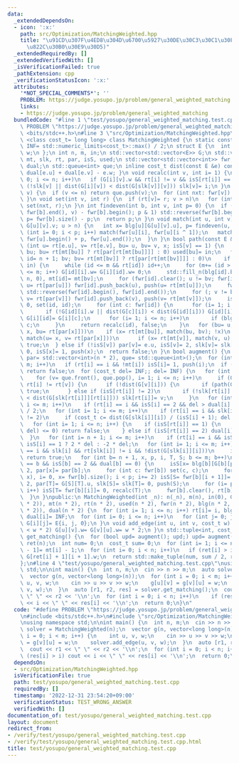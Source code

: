```yaml
---
data:
  _extendedDependsOn:
  - icon: ':x:'
    path: src/Optimization/MatchingWeighted.hpp
    title: "\u91CD\u307F\u4ED8\u304D\u6700\u5927\u30DE\u30C3\u30C1\u30F3\u30B0(\u4E00\
      \u822C\u30B0\u30E9\u30D5)"
  _extendedRequiredBy: []
  _extendedVerifiedWith: []
  _isVerificationFailed: true
  _pathExtension: cpp
  _verificationStatusIcon: ':x:'
  attributes:
    '*NOT_SPECIAL_COMMENTS*': ''
    PROBLEM: https://judge.yosupo.jp/problem/general_weighted_matching
    links:
    - https://judge.yosupo.jp/problem/general_weighted_matching
  bundledCode: "#line 1 \"test/yosupo/general_weighted_matching.test.cpp\"\n#define\
    \ PROBLEM \"https://judge.yosupo.jp/problem/general_weighted_matching\"\n#include\
    \ <bits/stdc++.h>\n#line 3 \"src/Optimization/MatchingWeighted.hpp\"\ntemplate\
    \ <class cost_t= long long> class MatchingWeighted {\n static constexpr cost_t\
    \ INF= std::numeric_limits<cost_t>::max() / 2;\n struct E {\n  int u, v;\n  cost_t\
    \ w;\n };\n int n, m, in;\n std::vector<std::vector<E>> G;\n std::vector<int>\
    \ mt, slk, rt, par, isS, used;\n std::vector<std::vector<int>> fwr, blg;\n std::vector<cost_t>\
    \ dual;\n std::queue<int> que;\n inline cost_t dist(const E &e) const { return\
    \ dual[e.u] + dual[e.v] - e.w; }\n void recalc(int v, int i= 1) {\n  for (slk[v]=\
    \ 0; i <= n; i++)\n   if (G[i][v].w && rt[i] != v && isS[rt[i]] == 1)\n    if\
    \ (!slk[v] || dist(G[i][v]) < dist(G[slk[v]][v])) slk[v]= i;\n }\n void push(int\
    \ v) {\n  if (v <= n) return que.push(v);\n  for (int nxt: fwr[v]) push(nxt);\n\
    \ }\n void set(int v, int r) {\n  if (rt[v]= r; v > n)\n   for (int nxt: fwr[v])\
    \ set(nxt, r);\n }\n int findeven(int b, int v, int p= 0) {\n  if (p= std::find(fwr[b].begin(),\
    \ fwr[b].end(), v) - fwr[b].begin(); p & 1) std::reverse(fwr[b].begin() + 1, fwr[b].end()),\
    \ p= fwr[b].size() - p;\n  return p;\n }\n void match(int u, int v) {\n  if (mt[u]=\
    \ G[u][v].v; u > n) {\n   int x= blg[u][G[u][v].u], p= findeven(u, x);\n   for\
    \ (int i= 0; i < p; i++) match(fwr[u][i], fwr[u][i ^ 1]);\n   match(x, v), rotate(fwr[u].begin(),\
    \ fwr[u].begin() + p, fwr[u].end());\n  }\n }\n bool path(const E &e) {\n  if\
    \ (int u= rt[e.u], v= rt[e.v], bu= u, bv= v, x; isS[v] == 1) {\n   for (in++;\
    \ bu; bu= rt[mt[bu]] ? rt[par[rt[mt[bu]]]] : 0) used[bu]= in;\n   for (int i,\
    \ id= n + 1; bv; bv= rt[mt[bv]] ? rt[par[rt[mt[bv]]]] : 0)\n    if (used[bv] ==\
    \ in) {\n     while (id <= m && rt[id]) id++;\n     for (m+= (id > m), i= 1; i\
    \ <= m; i++) G[id][i].w= G[i][id].w= 0;\n     std::fill_n(blg[id].begin() + 1,\
    \ n, 0), mt[id]= mt[bv];\n     for (fwr[id].clear(); u != bv; fwr[id].push_back(u),\
    \ u= rt[par[u]]) fwr[id].push_back(u), push(u= rt[mt[u]]);\n     fwr[id].push_back(bv),\
    \ std::reverse(fwr[id].begin(), fwr[id].end());\n     for (; v != bv; fwr[id].push_back(v),\
    \ v= rt[par[v]]) fwr[id].push_back(v), push(v= rt[mt[v]]);\n     isS[id]= 1, dual[id]=\
    \ 0, set(id, id);\n     for (int c: fwr[id]) {\n      for (i= 1; i <= m; i++)\n\
    \       if (!G[id][i].w || dist(G[c][i]) < dist(G[id][i])) G[id][i]= G[c][i],\
    \ G[i][id]= G[i][c];\n      for (i= 1; i <= n; i++)\n       if (blg[c][i]) blg[id][i]=\
    \ c;\n     }\n     return recalc(id), false;\n    }\n   for (bu= u, bv= v;; match(bv=\
    \ x, bu= rt[par[x]]))\n    if (x= rt[mt[bu]], match(bu, bv); !x)\n     for (;;\
    \ match(u= x, v= rt[par[x]]))\n      if (x= rt[mt[v]], match(v, u); !x) return\
    \ true;\n  } else if (!isS[v]) par[v]= e.u, isS[v]= 2, slk[v]= slk[x= rt[mt[v]]]=\
    \ 0, isS[x]= 1, push(x);\n  return false;\n }\n bool augment() {\n  isS= slk=\
    \ par= std::vector<int>(n * 2), que= std::queue<int>();\n  for (int i= 1; i <=\
    \ m; i++)\n   if (rt[i] == i && !mt[i]) isS[i]= 1, push(i);\n  if (que.empty())\
    \ return false;\n  for (cost_t del= INF;; del= INF) {\n   for (int v, i; !que.empty();)\n\
    \    for (v= que.front(), que.pop(), i= 1; i <= n; i++)\n     if (G[v][i].w &&\
    \ rt[i] != rt[v]) {\n      if (!dist(G[v][i])) {\n       if (path(G[v][i])) return\
    \ true;\n      } else if (isS[rt[i]] != 2)\n       if (!slk[rt[i]] || dist(G[v][rt[i]])\
    \ < dist(G[slk[rt[i]]][rt[i]])) slk[rt[i]]= v;\n     }\n   for (int i= n + 1;\
    \ i <= m; i++)\n    if (rt[i] == i && isS[i] == 2 && del > dual[i] / 2) del= dual[i]\
    \ / 2;\n   for (int i= 1; i <= m; i++)\n    if (rt[i] == i && slk[i] && isS[i]\
    \ != 2)\n     if (cost_t c= dist(G[slk[i]][i]) / (isS[i] + 1); del > c) del= c;\n\
    \   for (int i= 1; i <= n; i++) {\n    if (isS[rt[i]] == 1) {\n     if ((dual[i]-=\
    \ del) <= 0) return false;\n    } else if (isS[rt[i]] == 2) dual[i]+= del;\n \
    \  }\n   for (int i= n + 1; i <= m; i++)\n    if (rt[i] == i && isS[i]) dual[i]+=\
    \ isS[i] == 1 ? 2 * del : -2 * del;\n   for (int i= 1; i <= m; i++)\n    if (rt[i]\
    \ == i && slk[i] && rt[slk[i]] != i && !dist(G[slk[i]][i]))\n     if (path(G[slk[i]][i]))\
    \ return true;\n   for (int b= n + 1, x, p, i, T, S; b <= m; b++)\n    if (rt[b]\
    \ == b && isS[b] == 2 && dual[b] == 0) {\n     isS[x= blg[b][G[b][par[b]].u]]=\
    \ 2, par[x]= par[b];\n     for (int c: fwr[b]) set(c, c);\n     for (p= findeven(b,\
    \ x), i= 0, x= fwr[b].size(); i < p; i+= 2) isS[S= fwr[b][i + 1]]= 1, isS[T= fwr[b][i]]=\
    \ 2, par[T]= G[S][T].u, slk[S]= slk[T]= 0, push(S);\n     for (i= p + 1; i < x;\
    \ i++) isS[T= fwr[b][i]]= 0, recalc(T);\n     fwr[b].clear(), rt[b]= 0;\n    }\n\
    \  }\n }\npublic:\n MatchingWeighted(int _n): n(_n), m(n), in(0), G(n * 2, std::vector<E>(n\
    \ * 2)), mt(n * 2), rt(n * 2), used(n * 2), fwr(n * 2), blg(n * 2, std::vector<int>(n\
    \ * 2)), dual(n * 2) {\n  for (int i= 1; i <= n; i++) rt[i]= i, blg[i][i]= i,\
    \ dual[i]= INF;\n  for (int i= 0; i <= n; i++)\n   for (int j= 0; j <= n; j++)\
    \ G[i][j]= E{i, j, 0};\n }\n void add_edge(int u, int v, cost_t w) {\n  if (G[++u][++v].w\
    \ < w * 2) G[u][v].w= G[v][u].w= w * 2;\n }\n std::tuple<int, cost_t, std::vector<int>>\
    \ get_matching() {\n  for (bool upd= augment(); upd;) upd= augment();\n  std::vector<int>\
    \ ret(n);\n  int num= 0;\n  cost_t sum= 0;\n  for (int i= 1; i <= n; i++) ret[i\
    \ - 1]= mt[i] - 1;\n  for (int i= 0; i < n; i++)\n   if (ret[i] > i) num++, sum+=\
    \ G[ret[i] + 1][i + 1].w;\n  return std::make_tuple(num, sum / 2, ret);\n }\n\
    };\n#line 4 \"test/yosupo/general_weighted_matching.test.cpp\"\nusing namespace\
    \ std;\n\nint main() {\n  int n, m;\n  cin >> n >> m;\n  auto solver = MatchingWeighted(n);\n\
    \  vector g(n, vector<long long>(n));\n  for (int i = 0; i < m; i++) {\n    int\
    \ u, v, w;\n    cin >> u >> v >> w;\n    g[u][v] = g[v][u] = w;\n    solver.add_edge(u,\
    \ v, w);\n  }\n  auto [r1, r2, res] = solver.get_matching();\n  cout << r1 <<\
    \ \" \" << r2 << '\\n';\n  for (int i = 0; i < n; i++)\n    if (res[i] > i) cout\
    \ << i << \" \" << res[i] << '\\n';\n  return 0;\n}\n"
  code: "#define PROBLEM \"https://judge.yosupo.jp/problem/general_weighted_matching\"\
    \n#include <bits/stdc++.h>\n#include \"src/Optimization/MatchingWeighted.hpp\"\
    \nusing namespace std;\n\nint main() {\n  int n, m;\n  cin >> n >> m;\n  auto\
    \ solver = MatchingWeighted(n);\n  vector g(n, vector<long long>(n));\n  for (int\
    \ i = 0; i < m; i++) {\n    int u, v, w;\n    cin >> u >> v >> w;\n    g[u][v]\
    \ = g[v][u] = w;\n    solver.add_edge(u, v, w);\n  }\n  auto [r1, r2, res] = solver.get_matching();\n\
    \  cout << r1 << \" \" << r2 << '\\n';\n  for (int i = 0; i < n; i++)\n    if\
    \ (res[i] > i) cout << i << \" \" << res[i] << '\\n';\n  return 0;\n}"
  dependsOn:
  - src/Optimization/MatchingWeighted.hpp
  isVerificationFile: true
  path: test/yosupo/general_weighted_matching.test.cpp
  requiredBy: []
  timestamp: '2022-12-31 23:54:20+09:00'
  verificationStatus: TEST_WRONG_ANSWER
  verifiedWith: []
documentation_of: test/yosupo/general_weighted_matching.test.cpp
layout: document
redirect_from:
- /verify/test/yosupo/general_weighted_matching.test.cpp
- /verify/test/yosupo/general_weighted_matching.test.cpp.html
title: test/yosupo/general_weighted_matching.test.cpp
---
```

